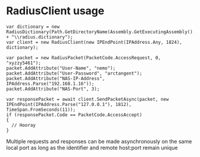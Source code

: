 # RadiusClient usage    
```
var dictionary = new RadiusDictionary(Path.GetDirectoryName(Assembly.GetExecutingAssembly().Location) + "\\radius.dictionary");
var client = new RadiusClient(new IPEndPoint(IPAddress.Any, 1824), dictionary);

var packet = new RadiusPacket(PacketCode.AccessRequest, 0, "xyzzy5461");
packet.AddAttribute("User-Name", "nemo");
packet.AddAttribute("User-Password", "arctangent");
packet.AddAttribute("NAS-IP-Address", IPAddress.Parse("192.168.1.16"));
packet.AddAttribute("NAS-Port", 3);

var responsePacket = await client.SendPacketAsync(packet, new IPEndPoint(IPAddress.Parse("127.0.0.1"), 1812), TimeSpan.FromSeconds(11));
if (responsePacket.Code == PacketCode.AccessAccept)
{
  // Hooray          
}
```

Multiple requests and responses can be made asynchronously on the same local port as long as the identifier and remote host:port remain unique
